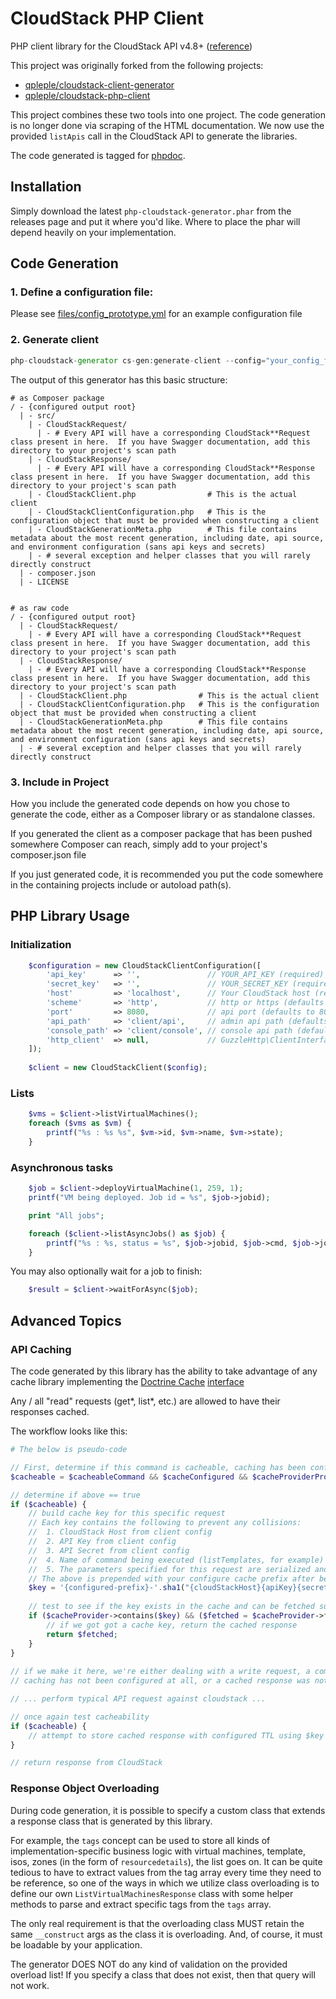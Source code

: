 CloudStack PHP Client
=====================

PHP client library for the CloudStack API v4.8+ ([reference](http://cloudstack.apache.org/api.html))

This project was originally forked from the following projects:
  * [qpleple/cloudstack-client-generator](https://github.com/qpleple/cloudstack-client-generator)
  * [qpleple/cloudstack-php-client](https://github.com/qpleple/cloudstack-php-client)

This project combines these two tools into one project.  The code generation is no longer done via scraping of the HTML
 documentation.  We now use the provided ```listApis``` call in the CloudStack API to generate the libraries.

The code generated is tagged for [phpdoc](https://github.com/phpDocumentor/phpDocumentor2).

## Installation

Simply download the latest `php-cloudstack-generator.phar` from the releases page and put it where you'd like.  Where to
place the phar will depend heavily on your implementation.

## Code Generation

### 1. Define a configuration file:

Please see [files/config_prototype.yml](./files/config_prototype.yml) for an example configuration file

### 2. Generate client

```php
php-cloudstack-generator cs-gen:generate-client --config="your_config_file.yml" --env="environment in config you wish to generate from"
```

The output of this generator has this basic structure:

```
# as Composer package
/ - {configured output root}
  | - src/
    | - CloudStackRequest/
      | - # Every API will have a corresponding CloudStack**Request class present in here.  If you have Swagger documentation, add this directory to your project's scan path
    | - CloudStackResponse/
      | - # Every API will have a corresponding CloudStack**Response class present in here.  If you have Swagger documentation, add this directory to your project's scan path
    | - CloudStackClient.php                # This is the actual client
    | - CloudStackClientConfiguration.php   # This is the configuration object that must be provided when constructing a client
    | - CloudStackGenerationMeta.php        # This file contains metadata about the most recent generation, including date, api source, and environment configuration (sans api keys and secrets)
    | - # several exception and helper classes that you will rarely directly construct
  | - composer.json
  | - LICENSE
  
  
# as raw code
/ - {configured output root}
  | - CloudStackRequest/
    | - # Every API will have a corresponding CloudStack**Request class present in here.  If you have Swagger documentation, add this directory to your project's scan path
  | - CloudStackResponse/
    | - # Every API will have a corresponding CloudStack**Response class present in here.  If you have Swagger documentation, add this directory to your project's scan path
  | - CloudStackClient.php                # This is the actual client
  | - CloudStackClientConfiguration.php   # This is the configuration object that must be provided when constructing a client
  | - CloudStackGenerationMeta.php        # This file contains metadata about the most recent generation, including date, api source, and environment configuration (sans api keys and secrets)
  | - # several exception and helper classes that you will rarely directly construct
```

### 3. Include in Project

How you include the generated code depends on how you chose to generate the code, either as a Composer library or as 
standalone classes.

If you generated the client as a composer package that has been pushed somewhere Composer can reach, simply add to your
project's composer.json file

If you just generated code, it is recommended you put the code somewhere in the containing projects include or autoload
path(s).

PHP Library Usage
-----------------

### Initialization

```php
    $configuration = new CloudStackClientConfiguration([
        'api_key'      => '',               // YOUR_API_KEY (required)
        'secret_key'   => '',               // YOUR_SECRET_KEY (required)
        'host'         => 'localhost',      // Your CloudStack host (required)
        'scheme'       => 'http',           // http or https (defaults to http)
        'port'         => 8080,             // api port (defaults to 8080)
        'api_path'     => 'client/api',     // admin api path (defaults to 'client/api')
        'console_path' => 'client/console', // console api path (defaults to 'client/console')
        'http_client'  => null,             // GuzzleHttp\ClientInterface compatible client
    ]);
    
    $client = new CloudStackClient($config);
```

### Lists

```php
    $vms = $client->listVirtualMachines();
    foreach ($vms as $vm) {
        printf("%s : %s %s", $vm->id, $vm->name, $vm->state);
    }
```

### Asynchronous tasks

```php
    $job = $client->deployVirtualMachine(1, 259, 1);
    printf("VM being deployed. Job id = %s", $job->jobid);

    print "All jobs";

    foreach ($client->listAsyncJobs() as $job) {
        printf("%s : %s, status = %s", $job->jobid, $job->cmd, $job->jobstatus);
    }
```

You may also optionally wait for a job to finish:
```php
    $result = $client->waitForAsync($job);
```


## Advanced Topics

### API Caching
The code generated by this library has the ability to take advantage of any cache library implementing the 
[Doctrine Cache](https://www.doctrine-project.org/projects/doctrine-orm/en/current/reference/caching.html)
[interface](https://github.com/doctrine/cache/blob/master/lib/Doctrine/Common/Cache/Cache.php)

Any / all "read" requests (get*, list*, etc.) are allowed to have their responses cached.

The workflow looks like this:

```php
# The below is pseudo-code

// First, determine if this command is cacheable, caching has been configured, and we have a cache provider defined
$cacheable = $cacheableCommand && $cacheConfigured && $cacheProviderProvided;

// determine if above == true
if ($cacheable) {
    // build cache key for this specific request
    // Each key contains the following to prevent any collisions:
    //  1. CloudStack Host from client config
    //  2. API Key from client config
    //  3. API Secret from client config
    //  4. Name of command being executed (listTemplates, for example)
    //  5. The parameters specified for this request are serialized and appended in "{$k}{$v}" fashion
    // The above is prepended with your configure cache prefix after being run through sha1()
    $key = '{configured-prefix}-'.sha1("{cloudStackHost}{apiKey}{secretKey}{commandName}{requestParameterKVPairs}";
    
    // test to see if the key exists in the cache and can be fetched successfully
    if ($cacheProvider->contains($key) && ($fetched = $cacheProvider->fetch($key)) && (false !== $fetched)) {
        // if we got got a cache key, return the cached response
        return $fetched;
    }
}
    
// if we make it here, we're either dealing with a write request, a command for which caching has been disabled, 
// caching has not been configured at all, or a cached response was not found

// ... perform typical API request against cloudstack ...

// once again test cacheability
if ($cacheable) {
    // attempt to store cached response with configured TTL using $key generated above
}

// return response from CloudStack
```

### Response Object Overloading
During code generation, it is possible to specify a custom class that extends a response class that is generated by this
library.

For example, the `tags` concept can be used to store all kinds of implementation-specific business logic with 
virtual machines, template, isos, zones (in the form of `resourcedetails`), the list goes on.  It can be quite tedious
to have to extract values from the tag array every time they need to be reference, so one of the ways in which we 
utilize class overloading is to define our own `ListVirtualMachinesResponse` class with some helper methods to parse and
extract specific tags from the `tags` array.

The only real requirement is that the overloading class MUST retain the same `__construct` args as the class it is 
overloading.  And, of course, it must be loadable by your application.

The generator DOES NOT do any kind of validation on the provided overload list!  If you specify a class that does not
exist, then that query will not work.
